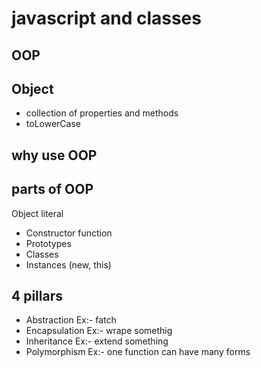# javascript and classes

## OOP

## Object

- collection of properties and methods
- toLowerCase

## why use OOP

## parts of OOP

Object literal

- Constructor function
- Prototypes
- Classes
- Instances (new, this)

## 4 pillars

- Abstraction Ex:- fatch
- Encapsulation Ex:- wrape somethig
- Inheritance Ex:- extend something
- Polymorphism  Ex:- one function can have many forms
